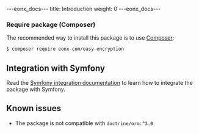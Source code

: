 ---eonx_docs---
title: Introduction
weight: 0
---eonx_docs---

### Require package (Composer)

The recommended way to install this package is to use [Composer][1]:

```bash
$ composer require eonx-com/easy-encryption
```

[1]: https://getcomposer.org/

Integration with Symfony
------------------------
Read the [Symfony integration documentation](docs/symfony/install.md) to learn how to integrate the package with Symfony.

Known issues
------------
- The package is not compatible with `doctrine/orm:^3.0`
